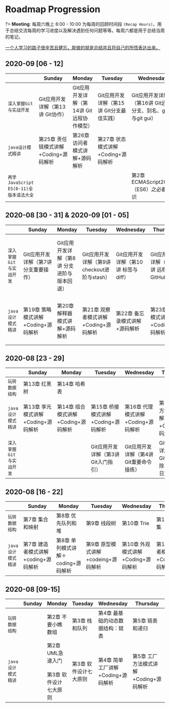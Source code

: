# Roadmap Progression

?> **Meeting**: 每周六晚上 8:00 - 10:00 为每周的回顾时间段 `(Recap Hours)`，用于总结交流每周的学习进度以及解决遇到任何问题等等。每周六都是用于总结当周的笔记。



<a href="javascript:;">一个人学习的路子很辛苦且健忘，能做的就是总结并且将自己的所悟表达出来。</a>



<div id="myCalendar" class="vanilla-calendar"></div>





## 2020-09 [06 - 12]

|                                         | Sunday                                | Monday                                    | Tuesday                                   | Wednesday                                                  | Thursday                              | Friday                                          | Saturday |
| --------------------------------------- | ------------------------------------- | ----------------------------------------- | ----------------------------------------- | ---------------------------------------------------------- | ------------------------------------- | ----------------------------------------------- | -------- |
| `深入掌握Git与实战开发`                 | Git应用开发详解（第13讲 Git协作）     | Git应用开发详解（第14讲 Git远程协作模型） | Git应用开发详解（第15讲 Git分支最佳实践） | Git应用开发详解（第16讲 Git远程分支、别名、gitk与git gui） | Git应用开发详解（第17讲 Git refspec） | Git应用开发详解（第18讲 Git refspec与远程标签） |          |
| `java设计模式精讲`                      | 第25章 责任链模式讲解+Coding+源码解析 | 第26章 访问者模式讲解+源码解析            | 第27章 状态模式讲解+Coding+源码解析       |                                                            |                                       |                                                 |          |
| `再学JavaScript ES(6-11)全版本语法大全` |                                       |                                           |                                           | 第2章 ECMAScript2015（ES6）之必备知识                      | 第3章 ECMAScript2015（ES6）之新特性   | 第4章 ECMAScript2015（ES6）之异步编程与模块化   |          |



## 2020-08 [30 - 31] & 2020-09 [01 - 05]

|                         | Sunday                                | Monday                                      | Tuesday                                      | Wednesday                            | Thursday                               | Friday                                | Saturday |
| ----------------------- | ------------------------------------- | ------------------------------------------- | -------------------------------------------- | ------------------------------------ | -------------------------------------- | ------------------------------------- | -------- |
| `深入掌握Git与实战开发` | Git应用开发详解（第7讲 分支重要操作） | Git应用开发详解（第8讲 分支进阶与版本回退） | Git应用开发详解（第9讲 checkout进阶与stash） | Git应用开发详解（第10讲 标签与diff） | Git应用开发详解（第11讲 远程与GitHub） | Git应用开发详解（第12讲 Git远程操作） |          |
| `java设计模式精讲`      | 第19章 策略模式讲解+Coding+源码解析   | 第20章 解释器模式讲解+源码解析              | 第21章 观察者模式讲解+Coding+源码解析        | 第22章 备忘录模式讲解+源码解析       | 第23章 命令模式讲解+Coding+源码解析    | 第24章 中介者模式讲解+源码解析        |          |



## 2020-08 [23 - 29]

|                         | Sunday                              | Monday                              | Tuesday                              | Wednesday                                | Thursday                                           | Friday                                    | Saturday |
| ----------------------- | ----------------------------------- | ----------------------------------- | ------------------------------------ | ---------------------------------------- | -------------------------------------------------- | ----------------------------------------- | -------- |
| `玩转数据结构`          | 第13章 红黑树                       | 第14章 哈希表                       |                                      |                                          |                                                    |                                           |          |
| `java设计模式精讲`      | 第13章 享元模式讲解+Coding+源码解析 | 第14章 组合模式讲解+Coding+源码解析 | 第15章 桥接模式讲解+Coding+源码解析  | 第16章 代理模式讲解+Coding+源码解析      | 第17章 模板方法模式讲解+Coding+源码解析            | 第18章 迭代器模式讲解+源码解析            |          |
| `深入掌握Git与实战开发` |                                     |                                     | Git应用开发详解（第3讲 Git入门指引） | Git应用开发详解（第4讲 Git重要命令操练） | Git应用开发详解（第5讲 Git添加、删除、修改与日志） | Git应用开发详解（第6讲 .gitignore与分支） |          |



## 2020-08 [16 - 22]

|                    | Sunday                               | Monday                              | Tuesday                             | Wednesday                           | Thursday                              | Friday                                | Saturday |
| ------------------ | ------------------------------------ | ----------------------------------- | ----------------------------------- | ----------------------------------- | ------------------------------------- | ------------------------------------- | -------- |
| `玩转数据结构`     | 第7章 集合和映射                     | 第8章 优先队列和堆                  | 第9章 线段树                        | 第10章 Trie                         | 第11章 并查集                         | 第12章 AVL                            |          |
| `java设计模式精讲` | 第7章 建造者模式讲解+coding+源码解析 | 第8章 单列模式讲解＋coding+源码解析 | 第9章 原型模式讲解+codeing+源码解析 | 第10章 外观模式讲解+Coding+源码解析 | 第11章 装饰者模式讲解+Coding+源码解析 | 第12章 适配器模式讲解+Coding+源码解析 |          |



## 2020-08 [09-15]

|                    | Sunday | Monday                                              | Tuesday                | Wednesday                          | Thursday                               | Friday                                 | Saturday |
| ------------------ | ------ | --------------------------------------------------- | ---------------------- | ---------------------------------- | -------------------------------------- | -------------------------------------- | -------- |
| `玩转数据结构`     |        | 第2章 不要小瞧数组                                  | 第3章 栈和队列         | 第4章 最基础的动态数据结构：链表   | 第5章 链表和递归                       | 第6章 二分搜索树                       |          |
| `java设计模式精讲` |        | 第2章 UML急速入门<br /><br />第3章 软件设计七大原则 | 第3章 软件设计七大原则 | 第4章 简单工厂讲解+Coding+源码解析 | 第5章 工厂方法模式讲解+Coding+源码解析 | 第6章 抽象工厂模式讲解+Coding+源码解析 |          |

